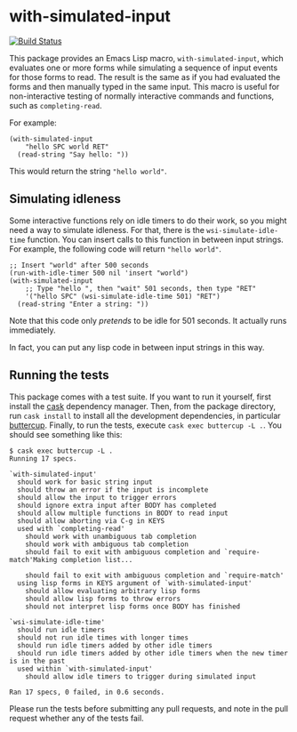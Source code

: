 # with-simulated-input

[![Build Status](https://travis-ci.org/DarwinAwardWinner/with-simulated-input.svg?branch=master)](https://travis-ci.org/DarwinAwardWinner/with-simulated-input)
<!-- (Not in MELPA yet) [![MELPA Stable](https://stable.melpa.org/packages/with-simulated-input-badge.svg)](https://stable.melpa.org/#/with-simulated-input) -->

This package provides an Emacs Lisp macro, `with-simulated-input`,
which evaluates one or more forms while simulating a sequence of input
events for those forms to read. The result is the same as if you had
evaluated the forms and then manually typed in the same input. This
macro is useful for non-interactive testing of normally interactive
commands and functions, such as `completing-read`.

For example:

```elisp
(with-simulated-input
    "hello SPC world RET"
  (read-string "Say hello: "))
```

This would return the string `"hello world"`.

## Simulating idleness

Some interactive functions rely on idle timers to do their work, so
you might need a way to simulate idleness. For that, there is the
`wsi-simulate-idle-time` function. You can insert calls to this
function in between input strings. For example, the following code
will return `"hello world"`.

```elisp
;; Insert "world" after 500 seconds
(run-with-idle-timer 500 nil 'insert "world")
(with-simulated-input
    ;; Type "hello ", then "wait" 501 seconds, then type "RET"
    '("hello SPC" (wsi-simulate-idle-time 501) "RET")
  (read-string "Enter a string: "))
```

Note that this code only *pretends* to be idle for 501 seconds. It
actually runs immediately.

In fact, you can put any lisp code in between input strings
in this way.

<!-- Get it from MELPA: https://stable.melpa.org/#/with-simulated-input -->

## Running the tests

This package comes with a test suite. If you want to run it yourself,
first install the [cask](http://cask.readthedocs.io/en/latest/)
dependency manager. Then, from the package directory, run `cask
install` to install all the development dependencies, in
particular
[buttercup](https://github.com/jorgenschaefer/emacs-buttercup).
Finally, to run the tests, execute `cask exec buttercup -L .`. You
should see something like this:

```
$ cask exec buttercup -L .
Running 17 specs.

`with-simulated-input'
  should work for basic string input
  should throw an error if the input is incomplete
  should allow the input to trigger errors
  should ignore extra input after BODY has completed
  should allow multiple functions in BODY to read input
  should allow aborting via C-g in KEYS
  used with `completing-read'
    should work with unambiguous tab completion
    should work with ambiguous tab completion
    should fail to exit with ambiguous completion and `require-match'Making completion list...

    should fail to exit with ambiguous completion and `require-match'
  using lisp forms in KEYS argument of `with-simulated-input'
    should allow evaluating arbitrary lisp forms
    should allow lisp forms to throw errors
    should not interpret lisp forms once BODY has finished

`wsi-simulate-idle-time'
  should run idle timers
  should not run idle times with longer times
  should run idle timers added by other idle timers
  should run idle timers added by other idle timers when the new timer is in the past
  used within `with-simulated-input'
    should allow idle timers to trigger during simulated input

Ran 17 specs, 0 failed, in 0.6 seconds.
````

Please run the tests before submitting any pull requests, and note in
the pull request whether any of the tests fail.
